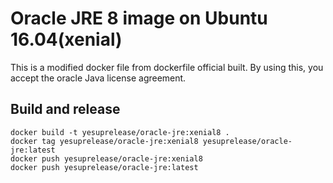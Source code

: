 # Oracle JRE 8 image on Ubuntu 16.04(xenial)

This is a modified docker file from dockerfile official built. By using this, you accept the oracle Java license agreement.

## Build and release
```
docker build -t yesuprelease/oracle-jre:xenial8 .
docker tag yesuprelease/oracle-jre:xenial8 yesuprelease/oracle-jre:latest
docker push yesuprelease/oracle-jre:xenial8
docker push yesuprelease/oracle-jre:latest
```
